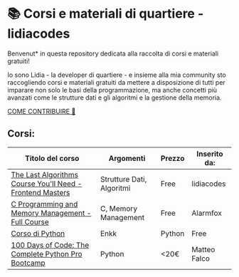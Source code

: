 # 📚 Corsi e materiali di quartiere - lidiacodes

Benvenut* in questa repository dedicata alla raccolta di corsi e materiali gratuiti! 

Io sono Lidia - la developer di quartiere - e insieme alla mia community sto raccogliendo corsi e materiali gratuiti da mettere a disposizione di tutti per imparare non solo le basi della programmazione, ma anche 
concetti più avanzati come le strutture dati e gli algoritmi e la gestione della memoria. 

<a href="./CONTRIBUTING.md">COME CONTRIBUIRE 💖</a>

## Corsi:

| Titolo del corso                                           | Argomenti              | Prezzo  | Inserito da:    |
|------------------------------------------------------------|------------------------|---------|-----------------|
| <a href="https://frontendmasters.com/courses/algorithms/introduction/"> The Last Algorithms Course You'll Need - Frontend Masters </a> | Strutture Dati, Algoritmi | Free    | lidiacodes      |
| <a href="https://www.youtube.com/watch?v=rJrd2QMVbGM"> C Programming and Memory Management - Full Course </a> | C, Memory Management   | Free    | Alarmfox        |
| <a href='https://www.youtube.com/playlist?list=PLaNj0M_DE5cElp9kAhSE4z-LpXnzBnd3s'> Corso di Python | Enkk </a>| Python                 | Free    | Sans            |
| <a href='https://www.udemy.com/course/100-days-of-code/?kw=100+days+of+code&src=sac&couponCode=ST3MT200225A'> 100 Days of Code: The Complete Python Pro Bootcamp </a>         | Python                 | <20€    | Matteo Falco    |

